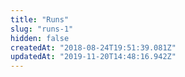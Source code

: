```yaml
---
title: "Runs"
slug: "runs-1"
hidden: false
createdAt: "2018-08-24T19:51:39.081Z"
updatedAt: "2019-11-20T14:48:16.942Z"
---
```

